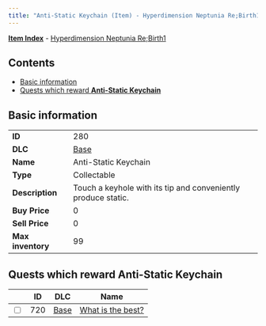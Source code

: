 ```yaml
---
title: "Anti-Static Keychain (Item) - Hyperdimension Neptunia Re;Birth1"
---
```


[**Item Index**](/neptunia/rb1/item/index.html) - [Hyperdimension Neptunia Re;Birth1](/neptunia/rb1)

## Contents

- [Basic information](#basic-information)
- [Quests which reward **Anti-Static Keychain**](#quests-which-reward-anti-static-keychain)

## Basic information

|   |   |
| -- | -- |
| **ID** | 280 |
| **DLC** | [Base](/neptunia/rb1/dlc/1-base.html) |
| **Name** | Anti-Static Keychain |
| **Type** | Collectable |
| **Description** | Touch a keyhole with its tip and conveniently produce static. |
| **Buy Price** | 0 |
| **Sell Price** | 0 |
| **Max inventory** | 99 |

## Quests which reward **Anti-Static Keychain**

|    | ID | DLC | Name |
| -- | -- | --- | ---- |
| <input type="checkbox" id="rb1-quest-1-720" class="trackbox" /> | 720 | [Base](/neptunia/rb1/dlc/1-base.html) | [What is the best?](/neptunia/rb1/quest/1-720-what-is-the-best.html) |